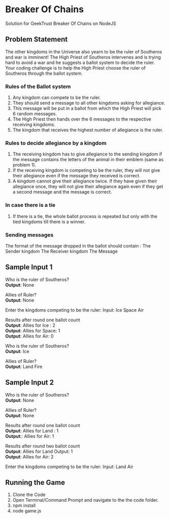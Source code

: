 # Breaker Of Chains
Solution for GeekTrust Breaker Of Chains on NodeJS

## Problem Statement
The other kingdoms in the Universe also yearn to be the ruler of Southeros and war is imminent! The High Priest of Southeros
intervenes and is trying hard to avoid a war and he suggests a ballot system to decide the ruler.
Your coding challenge is to help the High Priest choose the ruler of Southeros through the ballot system.

### Rules of the Ballot system
1. Any kingdom can compete to be the ruler.
2. They should send a message to all other kingdoms asking for allegiance.
3. This message will be put in a ballot from which the High Priest will pick 6 random messages.
4. The High Priest then hands over the 6 messages to the respective receiving kingdoms.
5. The kingdom that receives the highest number of allegiance is the ruler.

### Rules to decide allegiance by a kingdom
1. The receiving kingdom has to give allegiance to the sending kingdom if the message contains the letters of the animal in their emblem (same as problem 1).
2. If the receiving kingdom is competing to be the ruler, they will not give their allegiance even if the message they received is correct. 
3. A kingdom cannot give their allegiance twice. If they have given their allegiance once, they will not give their allegiance again even
if they get a second message and the message is correct.

### In case there is a tie
1. If there is a tie, the whole ballot process is repeated but only with the tied kingdoms till there is a winner.

### Sending messages
The format of the message dropped in the ballot should contain :
The Sender kingdom
The Receiver kingdom
The Message

## Sample Input 1
Who is the ruler of Southeros?  
**Output**: None

Allies of Ruler?  
**Output**: None

Enter the kingdoms competing to be the ruler: Input: Ice Space Air

Results after round one ballot count  
**Output**: Allies for Ice : 2  
**Output**: Allies for Space: 1  
**Output**: Allies for Air: 0  

Who is the ruler of Southeros?  
**Output**: Ice

Allies of Ruler?  
**Output**: Land Fire

## Sample Input 2
Who is the ruler of Southeros?  
**Output**: None

Allies of Ruler?  
**Output**: None

Results after round one ballot count  
**Output**: Allies for Land : 1  
**Output**:: Allies for Air: 1  

Results after round two ballot count   
**Output**: Allies for Land Output: 1  
**Output**: Allies for Air: 2  

Enter the kingdoms competing to be the ruler: Input: Land Air
 
## Running the Game
1. Clone the Code
2. Open Terminal/Command Prompt and navigate to the the code folder.
3. npm install
4. node game.js
